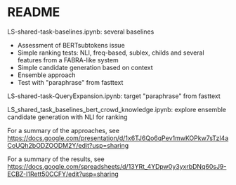 # README

LS-shared-task-baselines.ipynb: several baselines
* Assessment of BERTsubtokens issue
* Simple ranking tests: NLI, freq-based, sublex, childs and several features from a FABRA-like system
* Simple candidate generation based on context
* Ensemble approach
* Test with "paraphrase" from fasttext


LS-shared-task-QueryExpansion.ipynb: target "paraphrase" from fasttext

LS_shared_task_baselines_bert_crowd_knowledge.ipynb: explore ensemble candidate generation with NLI for ranking


For a summary of the approaches, see https://docs.google.com/presentation/d/1x6TJ6Qo6qPev1mwKOPkw7sTzl4aCoUQh2bODZOODM2Y/edit?usp=sharing

For a summary of the results, see https://docs.google.com/spreadsheets/d/13YRt_4YDpw0y3yxrbDNq60sJ9-ECBZ-I1Rett50CCFY/edit?usp=sharing